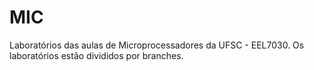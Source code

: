 # MIC
Laboratórios das aulas de Microprocessadores da UFSC - EEL7030. Os laboratórios estão divididos por branches.

